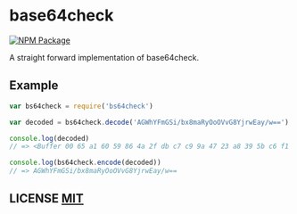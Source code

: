 # base64check

[![NPM Package](https://img.shields.io/npm/v/base64check.svg?style=flat-square)](https://www.npmjs.org/package/base64check)

A straight forward implementation of base64check.


## Example

```javascript
var bs64check = require('bs64check')

var decoded = bs64check.decode('AGWhYFmGSi/bx8maRyOoOVvG8YjrwEay/w==')

console.log(decoded)
// => <Buffer 00 65 a1 60 59 86 4a 2f db c7 c9 9a 47 23 a8 39 5b c6 f1 88 eb>

console.log(bs64check.encode(decoded))
// => AGWhYFmGSi/bx8maRyOoOVvG8YjrwEay/w==
```


## LICENSE [MIT](LICENSE)
